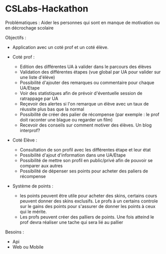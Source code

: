 # CSLabs-Hackathon

Problématiques :
Aider les personnes qui sont en manque de motivation ou en décrochage scolaire

Objectifs :
- Application avec un coté prof et un coté élève.
- Coté prof :
  - Edition des différentes UA à valider dans le parcours des élèves
  - Validation des différentes étapes (vue global par UA pour valider sur une liste d'élève)
  - Possibilité d'ajouter des remarques ou commentaire pour chaque UA/Etape
  - Voir des statistiques afin de prévoir d'éventuelle session de ratrappage par UA
  - Reçevoir des alertes si l'on remarque un élève avec un taux de réussite plus bas que la normal
  - Possibilité de créer des palier de récompense (par exemple : le prof doit raconter une blague ou regarder un film)
  - Recevoir des conseils sur comment motiver des élèves. Un blog interprof?

- Coté Elève :
  - Consultation de son profil avec les différentes étape et leur état
  - Possibilité d'ajout d'information dans une UA/Etape
  - Possibilité de mettre son profil en public/privé afin de pouvoir se comparer aux autres
  - Possibilité de dépenser ses points pour acheter des paliers de récompense  

- Système de points : 
  - les points peuvent être utile pour acheter des skins, certains cours peuvent donner des skins exclusifs. Le profs à un certains controle sur le gains des points pour s'assurer de donner les points à ceux qui le mérite.
  - Les profs peuvent créer des palliers de points. Une fois atteind le prof devra réaliser une tache qui sera lié au pallier

Besoins :
- Api
- Web ou Mobile
